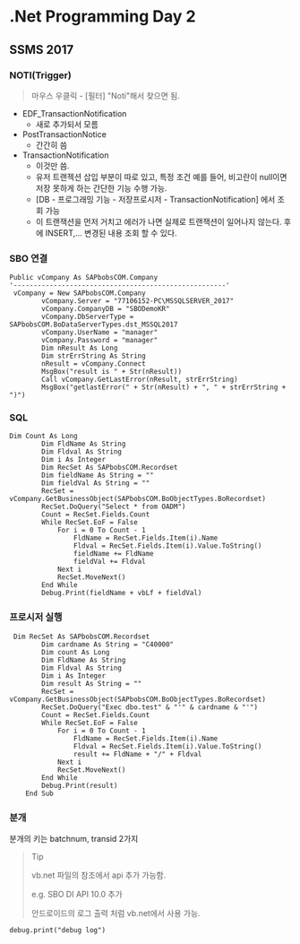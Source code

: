 # .Net Programming Day 2

## SSMS 2017

### NOTI(Trigger)

> 마우스 우클릭 - [필터] "Noti"해서 찾으면 됨.

- EDF_TransactionNotification
  - 새로 추가되서 모름
- PostTransactionNotice
  - 간간히 씀
- TransactionNotification
  - 이것만 씀.
  - 유저 트랜젝션 삽입 부분이 따로 있고, 특정 조건 예를 들어, 비고란이 null이면 저장 못하게 하는 간단한 기능 수행 가능.
  - [DB - 프로그래밍 기능 - 저장프로시저 - TransactionNotification] 에서 조회 가능
  - 이 트랜잭션을 먼저 거치고 에러가 나면 실제로 트랜잭션이 일어나지 않는다.  후에 INSERT,... 변경된 내용 조회 할 수 있다.  

### SBO 연결

```vbscript
Public vCompany As SAPbobsCOM.Company
'-----------------------------------------------------'
 vCompany = New SAPbobsCOM.Company
        vCompany.Server = "77106152-PC\MSSQLSERVER_2017"
        vCompany.CompanyDB = "SBODemoKR"
        vCompany.DbServerType = SAPbobsCOM.BoDataServerTypes.dst_MSSQL2017
        vCompany.UserName = "manager"
        vCompany.Password = "manager"
        Dim nResult As Long
        Dim strErrString As String
        nResult = vCompany.Connect
        MsgBox("result is " + Str(nResult))
        Call vCompany.GetLastError(nResult, strErrString)
        MsgBox("getlastError(" + Str(nResult) + ", " + strErrString + ")")
```



### SQL

```vbscript
Dim Count As Long
        Dim FldName As String
        Dim Fldval As String
        Dim i As Integer
        Dim RecSet As SAPbobsCOM.Recordset
        Dim fieldName As String = ""
        Dim fieldVal As String = ""
        RecSet = vCompany.GetBusinessObject(SAPbobsCOM.BoObjectTypes.BoRecordset)
        RecSet.DoQuery("Select * from OADM")
        Count = RecSet.Fields.Count
        While RecSet.EoF = False
            For i = 0 To Count - 1
                FldName = RecSet.Fields.Item(i).Name
                Fldval = RecSet.Fields.Item(i).Value.ToString()
                fieldName += FldName
                fieldVal += Fldval
            Next i
            RecSet.MoveNext()
        End While
        Debug.Print(fieldName + vbLf + fieldVal)
```



### 프로시저 실행

```vbscript
 Dim RecSet As SAPbobsCOM.Recordset
        Dim cardname As String = "C40000"
        Dim count As Long
        Dim FldName As String
        Dim Fldval As String
        Dim i As Integer
        Dim result As String = ""
        RecSet = vCompany.GetBusinessObject(SAPbobsCOM.BoObjectTypes.BoRecordset)
        RecSet.DoQuery("Exec dbo.test" & "'" & cardname & "'")
        Count = RecSet.Fields.Count
        While RecSet.EoF = False
            For i = 0 To Count - 1
                FldName = RecSet.Fields.Item(i).Name
                Fldval = RecSet.Fields.Item(i).Value.ToString()
                result += FldName + "/" + Fldval
            Next i
            RecSet.MoveNext()
        End While
        Debug.Print(result)
    End Sub
```



### 분개

분개의 키는 batchnum, transid 2가지

> Tip
>
> vb.net 파일의 참조에서 api 추가 가능함.
>
> e.g. SBO DI API 10.0 추가
>
> 안드로이드의 로그 출력 처럼 vb.net에서 사용 가능.

```vbscript
debug.print("debug log")	
```



